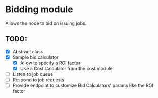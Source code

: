 # Bidding module

Allows the node to bid on issuing jobs.


## TODO:
- [x] Abstract class
- [x] Sample bid calculator
    - [x] Allow to specify a ROI factor
    - [x] Use a Cost Calculator from the cost module
- [ ] Listen to job queue
- [ ] Respond to job requests
- [ ] Provide endpoint to customize Bid Calculators' params like the ROI factor

